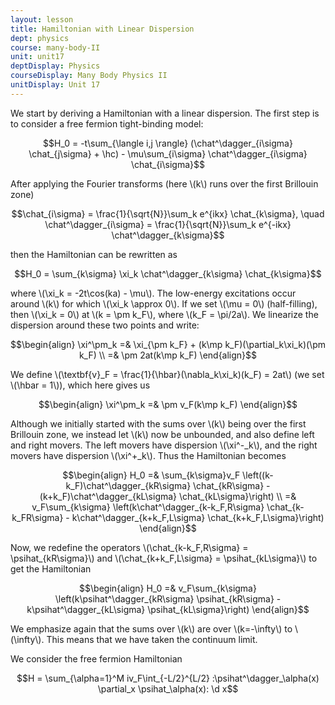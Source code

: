 ```yaml
---
layout: lesson
title: Hamiltonian with Linear Dispersion
dept: physics
course: many-body-II
unit: unit17
deptDisplay: Physics
courseDisplay: Many Body Physics II
unitDisplay: Unit 17
---
```

We start by deriving a Hamiltonian with a linear dispersion. The first step is to consider a free fermion tight-binding model:

$$H_0 = -t\sum_{\langle i,j \rangle} (\chat^\dagger_{i\sigma} \chat_{j\sigma} + \hc) - \mu\sum_{i\sigma} \chat^\dagger_{i\sigma} \chat_{i\sigma}$$

After applying the Fourier transforms (here \\(k\\) runs over the first Brillouin zone)

$$\chat_{i\sigma} = \frac{1}{\sqrt{N}}\sum_k e^{ikx} \chat_{k\sigma}, \quad \chat^\dagger_{i\sigma} = \frac{1}{\sqrt{N}}\sum_k e^{-ikx} \chat^\dagger_{k\sigma}$$

then the Hamiltonian can be rewritten as 

$$H_0 = \sum_{k\sigma} \xi_k \chat^\dagger_{k\sigma} \chat_{k\sigma}$$

where \\(\xi_k = -2t\cos(ka) - \mu\\). The low-energy excitations occur around \\(k\\) for which \\(\xi_k \approx 0\\). If we set \\(\mu = 0\\) (half-filling), then \\(\xi_k = 0\\) at \\(k = \pm k_F\\), where \\(k_F = \pi/2a\\). We linearize the dispersion around these two points and write:

$$\begin{align}
\xi^\pm_k =& \xi_{\pm k_F} + (k\mp k_F)(\partial_k\xi_k)(\pm k_F) \\
=& \pm 2at(k\mp k_F)
\end{align}$$

We define \\(\textbf{v}_F = \frac{1}{\hbar}(\nabla_k\xi_k)(k_F) = 2at\\) (we set \\(\hbar = 1\\)), which here gives us 

$$\begin{align}
\xi^\pm_k =& \pm v_F(k\mp k_F) 
\end{align}$$

Although we initially started with the sums over \\(k\\) being over the first Brillouin zone, we instead let \\(k\\) now be unbounded, and also define left and right movers. The left movers have dispersion \\(\xi^-_k\\), and the right movers have dispersion \\(\xi^+_k\\). Thus the Hamiltonian becomes 

$$\begin{align}
H_0 =& \sum_{k\sigma}v_F \left((k-k_F)\chat^\dagger_{kR\sigma} \chat_{kR\sigma} - (k+k_F)\chat^\dagger_{kL\sigma} \chat_{kL\sigma}\right) \\
=& v_F\sum_{k\sigma} \left(k\chat^\dagger_{k-k_F,R\sigma} \chat_{k-k_FR\sigma} - k\chat^\dagger_{k+k_F,L\sigma} \chat_{k+k_F,L\sigma}\right)
\end{align}$$

Now, we redefine the operators \\(\chat_{k-k_F,R\sigma} = \psihat_{kR\sigma}\\) and \\(\chat_{k+k_F,L\sigma} = \psihat_{kL\sigma}\\) to get the Hamiltonian 

$$\begin{align}
H_0 =& v_F\sum_{k\sigma} \left(k\psihat^\dagger_{kR\sigma} \psihat_{kR\sigma} - k\psihat^\dagger_{kL\sigma} \psihat_{kL\sigma}\right)
\end{align}$$

We emphasize again that the sums over \\(k\\) are over \\(k=-\infty\\) to \\(\infty\\). This means that we have taken the continuum limit. 



















We consider the free fermion Hamiltonian

$$H = \sum_{\alpha=1}^M iv_F\int_{-L/2}^{L/2} :\psihat^\dagger_\alpha(x) \partial_x \psihat_\alpha(x): \d x$$

